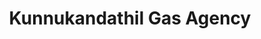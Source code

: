 ---
title: "Kunnukandathil Gas Agency"
url: /mallappally/kunnukandathil-gas-agency/
shop: Treibstoff
---
